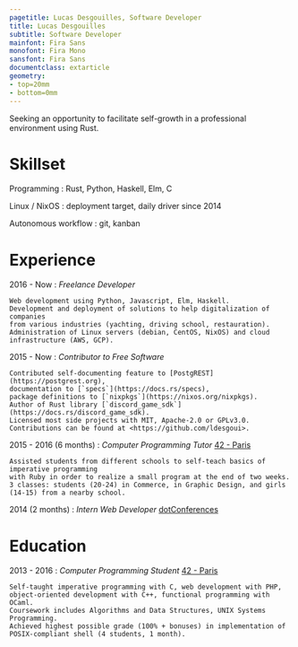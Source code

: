```yaml
---
pagetitle: Lucas Desgouilles, Software Developer
title: Lucas Desgouilles
subtitle: Software Developer
mainfont: Fira Sans
monofont: Fira Mono
sansfont: Fira Sans
documentclass: extarticle
geometry:
- top=20mm
- bottom=0mm
---
```


<div style="display: none">
-----
<ldesgoui@gmail.com> | <https://ldesgoui.xyz> | <https://github.com/ldesgoui>
-----
</div>


Seeking an opportunity to facilitate self-growth in a professional environment using Rust.


# Skillset

Programming
: Rust, Python, Haskell, Elm, C

Linux / NixOS
: deployment target, daily driver since 2014

Autonomous workflow
: git, kanban


# Experience

2016 - Now
:   *Freelance Developer*

    Web development using Python, Javascript, Elm, Haskell.
    Development and deployment of solutions to help digitalization of companies
    from various industries (yachting, driving school, restauration).
    Administration of Linux servers (debian, CentOS, NixOS) and cloud infrastructure (AWS, GCP).

2015 - Now
:   *Contributor to Free Software*

    Contributed self-documenting feature to [PostgREST](https://postgrest.org),
    documentation to [`specs`](https://docs.rs/specs),
    package definitions to [`nixpkgs`](https://nixos.org/nixpkgs).
    Author of Rust library [`discord_game_sdk`](https://docs.rs/discord_game_sdk).
    Licensed most side projects with MIT, Apache-2.0 or GPLv3.0.
    Contributions can be found at <https://github.com/ldesgoui>.

2015 - 2016 (6 months)
:   *Computer Programming Tutor* [42 - Paris](https://42.fr)

    Assisted students from different schools to self-teach basics of imperative programming
    with Ruby in order to realize a small program at the end of two weeks.
    3 classes: students (20-24) in Commerce, in Graphic Design, and girls (14-15) from a nearby school.

2014 (2 months)
:   *Intern Web Developer* [dotConferences](https://www.dotconferences.com/)


# Education

2013 - 2016
:   *Computer Programming Student* [42 - Paris](https://42.fr)

    Self-taught imperative programming with C, web development with PHP,
    object-oriented development with C++, functional programming with OCaml.
    Coursework includes Algorithms and Data Structures, UNIX Systems Programming.
    Achieved highest possible grade (100% + bonuses) in implementation of
    POSIX-compliant shell (4 students, 1 month).
